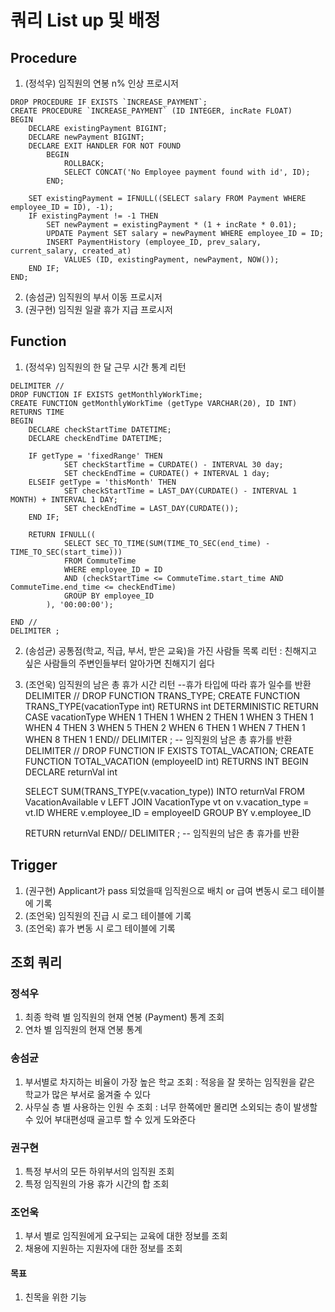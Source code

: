 # 쿼리 List up 및 배정

## Procedure
1. (정석우) 임직원의 연봉 n% 인상 프로시저
```
DROP PROCEDURE IF EXISTS `INCREASE_PAYMENT`;
CREATE PROCEDURE `INCREASE_PAYMENT` (ID INTEGER, incRate FLOAT)
BEGIN
    DECLARE existingPayment BIGINT;
    DECLARE newPayment BIGINT;
    DECLARE EXIT HANDLER FOR NOT FOUND
        BEGIN
            ROLLBACK;
            SELECT CONCAT('No Employee payment found with id', ID);
        END;

    SET existingPayment = IFNULL((SELECT salary FROM Payment WHERE employee_ID = ID), -1);
    IF existingPayment != -1 THEN
        SET newPayment = existingPayment * (1 + incRate * 0.01);
        UPDATE Payment SET salary = newPayment WHERE employee_ID = ID;
        INSERT PaymentHistory (employee_ID, prev_salary, current_salary, created_at)
            VALUES (ID, existingPayment, newPayment, NOW());
    END IF;
END;
```
2. (송섬균) 임직원의 부서 이동 프로시저
3. (권구현) 임직원 일괄 휴가 지급 프로시저

## Function
1. (정석우) 임직원의 한 달 근무 시간 통계 리턴
```
DELIMITER //
DROP FUNCTION IF EXISTS getMonthlyWorkTime;
CREATE FUNCTION getMonthlyWorkTime (getType VARCHAR(20), ID INT) RETURNS TIME
BEGIN
    DECLARE checkStartTime DATETIME;
    DECLARE checkEndTime DATETIME;

    IF getType = 'fixedRange' THEN
            SET checkStartTime = CURDATE() - INTERVAL 30 day;
            SET checkEndTime = CURDATE() + INTERVAL 1 day;
    ELSEIF getType = 'thisMonth' THEN
            SET checkStartTime = LAST_DAY(CURDATE() - INTERVAL 1 MONTH) + INTERVAL 1 DAY;
            SET checkEndTime = LAST_DAY(CURDATE());
    END IF;

    RETURN IFNULL((
            SELECT SEC_TO_TIME(SUM(TIME_TO_SEC(end_time) - TIME_TO_SEC(start_time)))
            FROM CommuteTime
            WHERE employee_ID = ID
            AND (checkStartTime <= CommuteTime.start_time AND CommuteTime.end_time <= checkEndTime)
            GROUP BY employee_ID
        ), '00:00:00');

END //
DELIMITER ;
```
2. (송섬균) 공통점(학교, 직급, 부서, 받은 교육)을 가진 사람들 목록 리턴 : 친해지고 싶은 사람들의 주변인들부터 알아가면 친해지기 쉽다
3. (조언욱) 임직원의 남은 총 휴가 시간 리턴
--휴가 타입에 따라 휴가 일수를 반환
DELIMITER //
DROP FUNCTION TRANS_TYPE;
CREATE FUNCTION TRANS_TYPE(vacationType int) 
RETURNS int DETERMINISTIC
RETURN
		CASE vacationType 
			WHEN 1 
				THEN 1 
			WHEN 2
				THEN 1
			WHEN 3
				THEN 1
			WHEN 4
				THEN 3
			WHEN 5
				THEN 2
			WHEN 6
				THEN 1
			WHEN 7
				THEN 1
			WHEN 8
				THEN 1
		END//
DELIMITER ;
-- 임직원의 남은 총 휴가를 반환 
DELIMITER //
DROP FUNCTION IF EXISTS TOTAL_VACATION;
CREATE FUNCTION TOTAL_VACATION (employeeID int)
RETURNS INT
BEGIN 
	DECLARE returnVal int
    
    SELECT SUM(TRANS_TYPE(v.vacation_type)) INTO returnVal
    FROM VacationAvailable v
    LEFT JOIN VacationType vt on v.vacation_type = vt.ID
    WHERE v.employee_ID = employeeID
    GROUP BY v.employee_ID
    
    RETURN returnVal
END//
DELIMITER ;
-- 임직원의 남은 총 휴가를 반환 

## Trigger
1. (권구현) Applicant가 pass 되었을때 임직원으로 배치 or 급여 변동시 로그 테이블에 기록
2. (조언욱) 임직원의 진급 시 로그 테이블에 기록
3. (조언욱) 휴가 변동 시 로그 테이블에 기록

## 조회 쿼리 

### 정석우
1. 최종 학력 별 임직원의 현재 연봉 (Payment) 통계 조회
2. 연차 별 임직원의 현재 연봉 통계 

### 송섬균
1. 부서별로 차지하는 비율이 가장 높은 학교 조회 : 적응을 잘 못하는 임직원을 같은 학교가 많은 부서로 옮겨줄 수 있다
2. 사무실 층 별 사용하는 인원 수 조회 : 너무 한쪽에만 몰리면 소외되는 층이 발생할 수 있어 부대편성때 골고루 할 수 있게 도와준다

### 권구현
1. 특정 부서의 모든 하위부서의 임직원 조회
2. 특정 임직원의 가용 휴가 시간의 합 조회

### 조언욱
1. 부서 별로 임직원에게 요구되는 교육에 대한 정보를 조회
2. 채용에 지원하는 지원자에 대한 정보를 조회

#### 목표
1. 친목을 위한 기능

